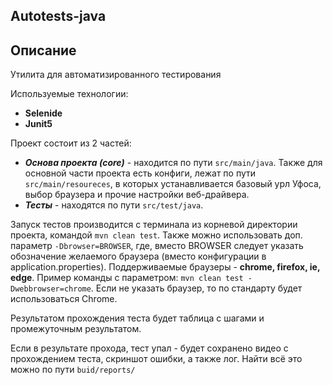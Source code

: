 ## Autotests-java

## Описание
Утилита для автоматизированного тестирования

Используемые технологии: 
- **Selenide**
- **Junit5**

Проект состоит из 2 частей:
- ***Основа проекта (core)*** - находится по пути `src/main/java`. Также для основной части проекта есть конфиги, лежат по пути `src/main/resoureces`, в которых устанавливается базовый урл Уфоса, выбор браузера и прочие настройки веб-драйвера.
- ***Тесты*** - находятся по пути `src/test/java`.

Запуск тестов производится с терминала из корневой директории проекта, командой `mvn clean test`. Также можно использовать доп. параметр `-Dbrowser=BROWSER`, где, вместо BROWSER следует указать обозначение желаемого браузера (вместо конфигурации в application.properties). Поддерживаемые браузеры - **chrome, firefox, ie, edge**. Пример команды с параметром: `mvn clean test -Dwebbrowser=chrome`. Если не указать браузер, то по стандарту будет использоваться Chrome.

Результатом прохождения теста будет таблица с шагами и промежуточным результатом.

Если в результате прохода, тест упал - будет сохранено видео с прохождением теста, скриншот ошибки, а также лог. Найти всё это можно по пути `buid/reports/`
